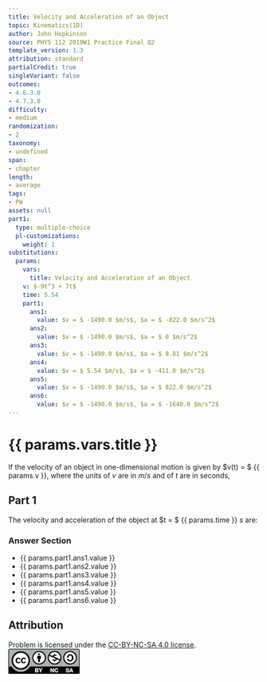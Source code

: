 ```yaml
---
title: Velocity and Acceleration of an Object
topic: Kinematics(1D)
author: John Hopkinson
source: PHYS 112 2019W1 Practice Final Q2
template_version: 1.3
attribution: standard
partialCredit: true
singleVariant: false
outcomes:
- 4.6.3.0
- 4.7.3.0
difficulty:
- medium
randomization:
- 2
taxonomy:
- undefined
span:
- chapter
length:
- average
tags:
- PW
assets: null
part1:
  type: multiple-choice
  pl-customizations:
    weight: 1
substitutions:
  params:
    vars:
      title: Velocity and Acceleration of an Object
    v: $-9t^3 + 7t$
    time: 5.54
    part1:
      ans1:
        value: $v = $ -1490.0 $m/s$, $a = $ -822.0 $m/s^2$
      ans2:
        value: $v = $ -1490.0 $m/s$, $a = $ 0 $m/s^2$
      ans3:
        value: $v = $ -1490.0 $m/s$, $a = $ 9.81 $m/s^2$
      ans4:
        value: $v = $ 5.54 $m/s$, $a = $ -411.0 $m/s^2$
      ans5:
        value: $v = $ -1490.0 $m/s$, $a = $ 822.0 $m/s^2$
      ans6:
        value: $v = $ -1490.0 $m/s$, $a = $ -1640.0 $m/s^2$
---
```

# {{ params.vars.title }}
If the velocity of an object in one-dimensional motion is given by $v(t) = $ {{ params.v }}, where the units of $v$ are in $m/s$ and of $t$ are in seconds,

## Part 1

The velocity and acceleration of the object at $t = $ {{ params.time }} $s$ are:

### Answer Section

- {{ params.part1.ans1.value }}
- {{ params.part1.ans2.value }}
- {{ params.part1.ans3.value }}
- {{ params.part1.ans4.value }}
- {{ params.part1.ans5.value }}
- {{ params.part1.ans6.value }}

## Attribution

Problem is licensed under the [CC-BY-NC-SA 4.0 license](https://creativecommons.org/licenses/by-nc-sa/4.0/).<br> ![The Creative Commons 4.0 license requiring attribution-BY, non-commercial-NC, and share-alike-SA license.](https://raw.githubusercontent.com/firasm/bits/master/by-nc-sa.png)